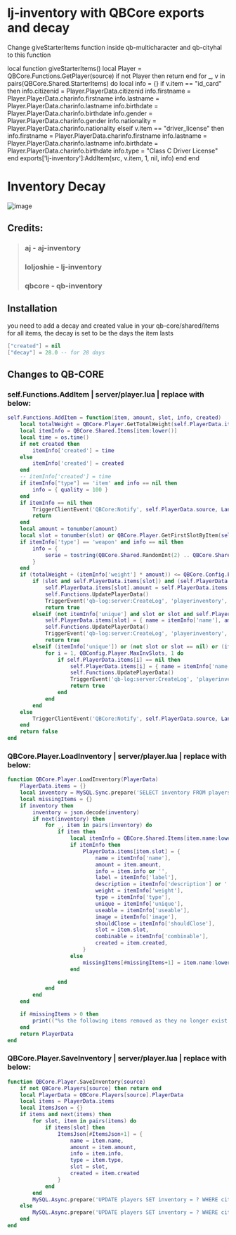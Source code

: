 # lj-inventory with QBCore exports and decay

Change giveStarterItems function inside qb-multicharacter and qb-cityhal to this function

local function giveStarterItems()
    local Player = QBCore.Functions.GetPlayer(source)
    if not Player then return end
    for _, v in pairs(QBCore.Shared.StarterItems) do
        local info = {}
        if v.item == "id_card" then
            info.citizenid = Player.PlayerData.citizenid
            info.firstname = Player.PlayerData.charinfo.firstname
            info.lastname = Player.PlayerData.charinfo.lastname
            info.birthdate = Player.PlayerData.charinfo.birthdate
            info.gender = Player.PlayerData.charinfo.gender
            info.nationality = Player.PlayerData.charinfo.nationality
        elseif v.item == "driver_license" then
            info.firstname = Player.PlayerData.charinfo.firstname
            info.lastname = Player.PlayerData.charinfo.lastname
            info.birthdate = Player.PlayerData.charinfo.birthdate
            info.type = "Class C Driver License"
        end
        exports['lj-inventory']:AddItem(src, v.item, 1, nil, info)
    end
end

# Inventory Decay

![image](https://user-images.githubusercontent.com/80186604/163069477-114e14ec-bec1-4f93-8421-42017c605f15.png)

## Credits:
>### aj - aj-inventory
>### loljoshie - lj-inventory
>### qbcore - qb-inventory

## Installation

you need to add a decay and created value in your qb-core/shared/items for all items, the decay is set to be the days the item lasts

```lua
["created"] = nil
["decay"] = 28.0 -- for 28 days
```

## Changes to QB-CORE

### self.Functions.AddItem | server/player.lua | replace with below:
```lua
self.Functions.AddItem = function(item, amount, slot, info, created)
    local totalWeight = QBCore.Player.GetTotalWeight(self.PlayerData.items)
    local itemInfo = QBCore.Shared.Items[item:lower()]
    local time = os.time()
    if not created then 
        itemInfo['created'] = time
    else 
        itemInfo['created'] = created
    end
    -- itemInfo['created'] = time
    if itemInfo["type"] == 'item' and info == nil then
        info = { quality = 100 }
    end
    if itemInfo == nil then
        TriggerClientEvent('QBCore:Notify', self.PlayerData.source, Lang:t('error.item_not_exist'), 'error')
        return
    end
    local amount = tonumber(amount)
    local slot = tonumber(slot) or QBCore.Player.GetFirstSlotByItem(self.PlayerData.items, item)
    if itemInfo['type'] == 'weapon' and info == nil then
        info = {
            serie = tostring(QBCore.Shared.RandomInt(2) .. QBCore.Shared.RandomStr(3) .. QBCore.Shared.RandomInt(1) .. QBCore.Shared.RandomStr(2) .. QBCore.Shared.RandomInt(3) .. QBCore.Shared.RandomStr(4)),
        }
    end
    if (totalWeight + (itemInfo['weight'] * amount)) <= QBCore.Config.Player.MaxWeight then
        if (slot and self.PlayerData.items[slot]) and (self.PlayerData.items[slot].name:lower() == item:lower()) and (itemInfo['type'] == 'item' and not itemInfo['unique']) then
            self.PlayerData.items[slot].amount = self.PlayerData.items[slot].amount + amount
            self.Functions.UpdatePlayerData()
            TriggerEvent('qb-log:server:CreateLog', 'playerinventory', 'AddItem', 'green', '**' .. GetPlayerName(self.PlayerData.source) .. ' (citizenid: ' .. self.PlayerData.citizenid .. ' | id: ' .. self.PlayerData.source .. ')** got item: [slot:' .. slot .. '], itemname: ' .. self.PlayerData.items[slot].name .. ', added amount: ' .. amount .. ', new total amount: ' .. self.PlayerData.items[slot].amount)
            return true
        elseif (not itemInfo['unique'] and slot or slot and self.PlayerData.items[slot] == nil) then
            self.PlayerData.items[slot] = { name = itemInfo['name'], amount = amount, info = info or '', label = itemInfo['label'], description = itemInfo['description'] or '', weight = itemInfo['weight'], type = itemInfo['type'], unique = itemInfo['unique'], useable = itemInfo['useable'], image = itemInfo['image'], shouldClose = itemInfo['shouldClose'], slot = slot, combinable = itemInfo['combinable'], created = itemInfo['created'] }
            self.Functions.UpdatePlayerData()
            TriggerEvent('qb-log:server:CreateLog', 'playerinventory', 'AddItem', 'green', '**' .. GetPlayerName(self.PlayerData.source) .. ' (citizenid: ' .. self.PlayerData.citizenid .. ' | id: ' .. self.PlayerData.source .. ')** got item: [slot:' .. slot .. '], itemname: ' .. self.PlayerData.items[slot].name .. ', added amount: ' .. amount .. ', new total amount: ' .. self.PlayerData.items[slot].amount)
            return true
        elseif (itemInfo['unique']) or (not slot or slot == nil) or (itemInfo['type'] == 'weapon') then
            for i = 1, QBConfig.Player.MaxInvSlots, 1 do
                if self.PlayerData.items[i] == nil then
                    self.PlayerData.items[i] = { name = itemInfo['name'], amount = amount, info = info or '', label = itemInfo['label'], description = itemInfo['description'] or '', weight = itemInfo['weight'], type = itemInfo['type'], unique = itemInfo['unique'], useable = itemInfo['useable'], image = itemInfo['image'], shouldClose = itemInfo['shouldClose'], slot = i, combinable = itemInfo['combinable'], created = itemInfo['created'] }
                    self.Functions.UpdatePlayerData()
                    TriggerEvent('qb-log:server:CreateLog', 'playerinventory', 'AddItem', 'green', '**' .. GetPlayerName(self.PlayerData.source) .. ' (citizenid: ' .. self.PlayerData.citizenid .. ' | id: ' .. self.PlayerData.source .. ')** got item: [slot:' .. i .. '], itemname: ' .. self.PlayerData.items[i].name .. ', added amount: ' .. amount .. ', new total amount: ' .. self.PlayerData.items[i].amount)
                    return true
                end
            end
        end
    else
        TriggerClientEvent('QBCore:Notify', self.PlayerData.source, Lang:t('error.too_heavy'), 'error')
    end
    return false
end
```


### QBCore.Player.LoadInventory | server/player.lua | replace with below:
```lua
function QBCore.Player.LoadInventory(PlayerData)
    PlayerData.items = {}
    local inventory = MySQL.Sync.prepare('SELECT inventory FROM players WHERE citizenid = ?', { PlayerData.citizenid })
    local missingItems = {}
    if inventory then
        inventory = json.decode(inventory)
        if next(inventory) then
            for _, item in pairs(inventory) do
                if item then
                    local itemInfo = QBCore.Shared.Items[item.name:lower()]
                    if itemInfo then
                        PlayerData.items[item.slot] = {
                            name = itemInfo['name'],
                            amount = item.amount,
                            info = item.info or '',
                            label = itemInfo['label'],
                            description = itemInfo['description'] or '',
                            weight = itemInfo['weight'],
                            type = itemInfo['type'],
                            unique = itemInfo['unique'],
                            useable = itemInfo['useable'],
                            image = itemInfo['image'],
                            shouldClose = itemInfo['shouldClose'],
                            slot = item.slot,
                            combinable = itemInfo['combinable'],
                            created = item.created,
                        }
                    else
                        missingItems[#missingItems+1] = item.name:lower()
                    end

                end
            end
        end
    end

    if #missingItems > 0 then
        print(("%s the following items removed as they no longer exist: %s"):format(GetPlayerName(PlayerData.source), json.encode(missingItems)))
    end
    return PlayerData
end
```

### QBCore.Player.SaveInventory | server/player.lua | replace with below:
```lua
function QBCore.Player.SaveInventory(source)
    if not QBCore.Players[source] then return end
    local PlayerData = QBCore.Players[source].PlayerData
    local items = PlayerData.items
    local ItemsJson = {}
    if items and next(items) then
        for slot, item in pairs(items) do
            if items[slot] then
                ItemsJson[#ItemsJson+1] = {
                    name = item.name,
                    amount = item.amount,
                    info = item.info,
                    type = item.type,
                    slot = slot,
                    created = item.created
                }
            end
        end
        MySQL.Async.prepare('UPDATE players SET inventory = ? WHERE citizenid = ?', { json.encode(ItemsJson), PlayerData.citizenid })
    else
        MySQL.Async.prepare('UPDATE players SET inventory = ? WHERE citizenid = ?', { '[]', PlayerData.citizenid })
    end
end
```
